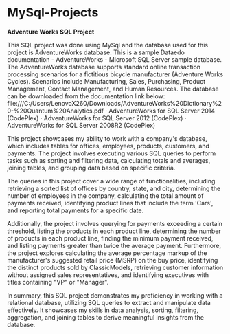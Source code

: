 # MySql-Projects

**Adventure Works SQL Project**

This SQL project was done using MySql and the database used for this project is AdventureWorks database. This is a sample Dataedo documentation - AdventureWorks - Microsoft SQL Server sample database.
The AdventureWorks database supports standard online transaction processing scenarios for a fictitious bicycle manufacturer (Adventure Works Cycles). Scenarios include Manufacturing, Sales, Purchasing, Product Management, Contact Management, and Human Resources.
The database can be downloaded from the documentation link below:
file:///C:/Users/LenovoX260/Downloads/AdventureWorks%20Dictionary%20-%20Quantum%20Analytics.pdf
· AdventureWorks for SQL Server 2014 (CodePlex)
· AdventureWorks for SQL Server 2012 (CodePlex)
· AdventureWorks for SQL Server 2008R2 (CodePlex)

This project showcases my ability to work with a company's database, which includes tables for offices, employees, products, customers, and payments. The project involves executing various SQL queries to perform tasks such as sorting and filtering data, calculating totals and averages, joining tables, and grouping data based on specific criteria.

The queries in this project cover a wide range of functionalities, including retrieving a sorted list of offices by country, state, and city, determining the number of employees in the company, calculating the total amount of payments received, identifying product lines that include the term 'Cars', and reporting total payments for a specific date.

Additionally, the project involves querying for payments exceeding a certain threshold, listing the products in each product line, determining the number of products in each product line, finding the minimum payment received, and listing payments greater than twice the average payment.
Furthermore, the project explores calculating the average percentage markup of the manufacturer's suggested retail price (MSRP) on the buy price, identifying the distinct products sold by ClassicModels, retrieving customer information without assigned sales representatives, and identifying executives with titles containing "VP" or "Manager".

In summary, this SQL project demonstrates my proficiency in working with a relational database, utilizing SQL queries to extract and manipulate data effectively. It showcases my skills in data analysis, sorting, filtering, aggregation, and joining tables to derive meaningful insights from the database.
